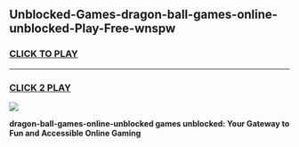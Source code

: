 
## Unblocked-Games-dragon-ball-games-online-unblocked-Play-Free-wnspw
<h3>
<a href="https://premium76.site?title=dragon-ball-games-online-unblocked&ref=21A">CLICK TO PLAY</a></h3>
<hr>

<h3>
<a href="https://premium76.site?title=dragon-ball-games-online-unblocked&ref=21A">CLICK 2 PLAY</a>
  
</h3>

<a href="https://premium76.site?title=dragon-ball-games-online-unblocked&ref=21A"><img src="https://clearcache.store/games.png"></a>


**dragon-ball-games-online-unblocked games unblocked: Your Gateway to Fun and Accessible Online Gaming**
